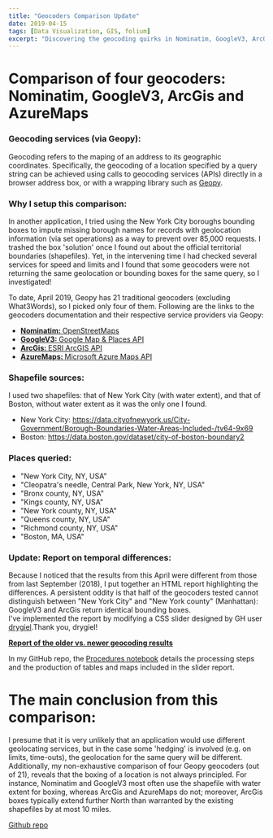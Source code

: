```yaml
---
title: "Geocoders Comparison Update"
date: 2019-04-15
tags: [Data Visualization, GIS, folium]
excerpt: "Discovering the geocoding quirks in Nominatim, GoogleV3, ArcGis and AzureMaps APIs: September, 2018 vs. April, 2019 results."
---
```


# Comparison of four geocoders: Nominatim, GoogleV3, ArcGis and AzureMaps

### Geocoding services (via Geopy):
Geocoding refers to the maping of an address to its geographic coordinates. Specifically, the geocoding of a location specified by a query string can be achieved using calls to geocoding services (APIs) directly in a browser address box, or with a wrapping library such as [Geopy](https://geopy.readthedocs.io/en/stable/).

### Why I setup this comparison:
In another application, I tried using the New York City boroughs bounding boxes to impute missing borough names for records with geolocation information (via set operations) as a way to prevent over 85,000 requests. I trashed the box 'solution' once I found out about the official territorial boundaries (shapefiles). Yet, in the intervening time I had checked several services for speed and limits and I found that some geocoders were not returning the same geolocation or bounding boxes for the same query, so I investigated!

To date, April 2019, Geopy has 21 traditional geocoders (excluding What3Words), so I picked only four of them. Following are the links to the geocoders documentation and their respective service providers via Geopy: 
<ul>
    <li><a href="https://geopy.readthedocs.io/en/stable/#nominatim"><strong>Nominatim: </strong></a> 
        <a href="https://wiki.openstreetmap.org/wiki/Using_OpenStreetMap">OpenStreetMaps</a>
    </li>
    <li>
        <a href="https://geopy.readthedocs.io/en/stable/#googlev3"><strong>GoogleV3: </strong></a>
        <a href="https://developers.google.com/maps/documentation/geocoding/start">Google Map & Places API</a>
    </li>
    <li>
        <a href="https://geopy.readthedocs.io/en/stable/#ArcGis"><strong>ArcGis: </strong></a>
        <a href="https://developers.arcgis.com/rest/geocode/api-reference/overview-world-geocoding-service.htm">ESRI ArcGIS API</a>
    </li>
    <li>
        <a href="https://geopy.readthedocs.io/en/stable/#azuremaps"><strong>AzureMaps: </strong></a>
        <a href="https://docs.microsoft.com/en-us/azure/azure-maps/index">Microsoft Azure Maps API</a>
    </li>
</ul>

### Shapefile sources:
I used two shapefiles: that of New York City (with water extent), and that of Boston, without water extent as it was the only one I found.  
* New York City: https://data.cityofnewyork.us/City-Government/Borough-Boundaries-Water-Areas-Included-/tv64-9x69  
* Boston: https://data.boston.gov/dataset/city-of-boston-boundary2  

### Places queried:
* "New York City, NY, USA"  
* "Cleopatra's needle, Central Park, New York, NY, USA"  
* "Bronx county, NY, USA"  
* "Kings county, NY, USA"  
* "New York county, NY, USA"  
* "Queens county, NY, USA"  
* "Richmond county, NY, USA"  
* "Boston, MA, USA"  

### Update: Report on temporal differences:  
Because I noticed that the results from this April were different from those from last September (2018), I put together an HTML report highlighting the differences.  A persistent oddity is that half of the geocoders tested cannot distinguish between "New York City" and "New York county" (Manhattan): GoogleV3 and ArcGis return identical bounding boxes.  
I've implemented the report by modifying a CSS slider designed by GH user [drygiel](https://github.com/drygiel/csslider).Thank you, drygiel!  

<a href="{{ site.url }}/assets/sliderReport.html" target="_blank">
<strong>Report of the older vs. newer geocoding results</strong></a>  

In my GitHub repo, the [Procedures notebook](https://github.com/CatChenal/Geocoders_Comparison/notebooks/Procedures.ipnyb) details the processing steps and the production of tables and maps included in the slider report.

# The main conclusion from this comparison:  
I presume that it is very unlikely that an application would use different geolocating services, but in the case some 'hedging' is involved (e.g. on limits, time-outs), the geolocation for the same query will be different.
Additionally, my non-exhaustive comparison of four Geopy geocoders (out of 21), reveals that the boxing of a location is not always principled. For instance, Nominatim and GoogleV3 most often use the shapefile with water extent for boxing, whereas ArcGis and AzureMaps do not; moreover, ArcGis boxes typically extend further North than warranted by the existing shapefiles by at most 10 miles.  


[Github repo](https://github.com/CatChenal/Geocoders_Comparison)
